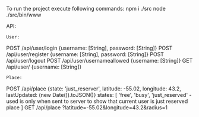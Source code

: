 To run the project execute following commands:
    npm i ./src
    node ./src/bin/www

API:

    User:

POST    /api/user/login {username: [String], password: [String]}
POST    /api/user/register {username: [String], password: [String]}
POST    /api/user/logout
POST    /api/user/usernameallowed {username: [String]}
GET    /api/user/ {username: [String]}

    Place:

POST    /api/place {state: 'just_reserver', latitude: -55.02, longitude: 43.2, lastUpdated: (new Date()).toJSON()}
    states: [
        'free',
        'busy',
        'just_reserved' - used is only when sent to server to show that current user is just reserved place
    ]
GET    /api/place    ?latitude=-55.02&longitude=43.2&radius=1
